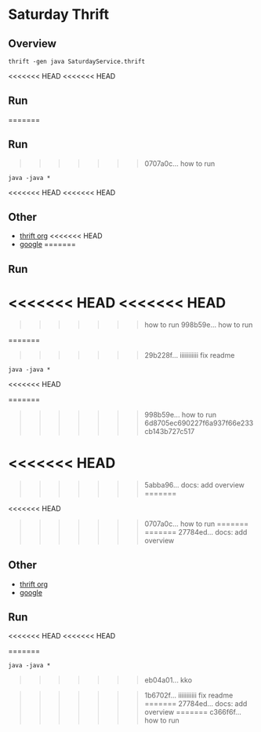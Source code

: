 # Saturday Thrift

## Overview

```shell
thrift -gen java SaturdayService.thrift
```
<<<<<<< HEAD
<<<<<<< HEAD




## Run
=======

## Run

>>>>>>> 0707a0c... how to run
```shell
java -java *
```


<<<<<<< HEAD
<<<<<<< HEAD
## Other

- [thrift org](http://thrift.apache.org/)
<<<<<<< HEAD
- [google](sd)
=======

## Run
<<<<<<< HEAD
<<<<<<< HEAD
=======
>>>>>>> how to run
>>>>>>> 998b59e... how to run

=======
>>>>>>> 29b228f... iiiiiiiiiii fix readme
```shell
java -java *
```
<<<<<<< HEAD

=======
>>>>>>> 998b59e... how to run
>>>>>>> 6d8705ec690227f6a937f66e233cb143b727c517

<<<<<<< HEAD
=======
>>>>>>> 5abba96... docs: add overview
=======

<<<<<<< HEAD
>>>>>>> 0707a0c... how to run
=======
=======
>>>>>>> 27784ed... docs: add overview
## Other

- [thrift org](http://thrift.apache.org/)
- [google](sd)


## Run

<<<<<<< HEAD
<<<<<<< HEAD


=======
```shell
java -java *
```
>>>>>>> eb04a01... kko

>>>>>>> 1b6702f... iiiiiiiiiii fix readme
=======
>>>>>>> 27784ed... docs: add overview
=======
>>>>>>> c366f6f... how to run
